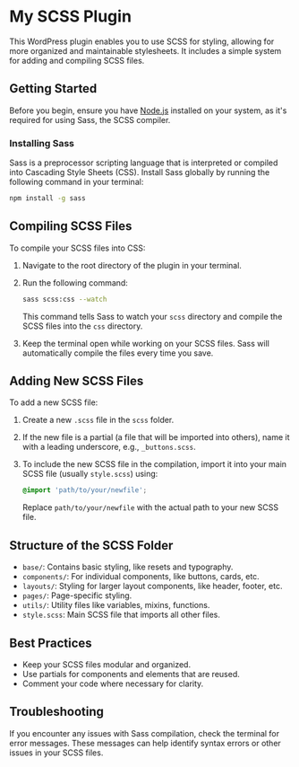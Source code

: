 
# My SCSS Plugin

This WordPress plugin enables you to use SCSS for styling, allowing for more organized and maintainable stylesheets. It includes a simple system for adding and compiling SCSS files.

## Getting Started

Before you begin, ensure you have [Node.js](https://nodejs.org/) installed on your system, as it's required for using Sass, the SCSS compiler.

### Installing Sass

Sass is a preprocessor scripting language that is interpreted or compiled into Cascading Style Sheets (CSS). Install Sass globally by running the following command in your terminal:

```bash
npm install -g sass
```

## Compiling SCSS Files

To compile your SCSS files into CSS:

1. Navigate to the root directory of the plugin in your terminal.

2. Run the following command:

   ```bash
   sass scss:css --watch
   ```

   This command tells Sass to watch your `scss` directory and compile the SCSS files into the `css` directory.

3. Keep the terminal open while working on your SCSS files. Sass will automatically compile the files every time you save.

## Adding New SCSS Files

To add a new SCSS file:

1. Create a new `.scss` file in the `scss` folder.

2. If the new file is a partial (a file that will be imported into others), name it with a leading underscore, e.g., `_buttons.scss`.

3. To include the new SCSS file in the compilation, import it into your main SCSS file (usually `style.scss`) using:

   ```scss
   @import 'path/to/your/newfile';
   ```

   Replace `path/to/your/newfile` with the actual path to your new SCSS file.

## Structure of the SCSS Folder

- `base/`: Contains basic styling, like resets and typography.
- `components/`: For individual components, like buttons, cards, etc.
- `layouts/`: Styling for larger layout components, like header, footer, etc.
- `pages/`: Page-specific styling.
- `utils/`: Utility files like variables, mixins, functions.
- `style.scss`: Main SCSS file that imports all other files.

## Best Practices

- Keep your SCSS files modular and organized.
- Use partials for components and elements that are reused.
- Comment your code where necessary for clarity.

## Troubleshooting

If you encounter any issues with Sass compilation, check the terminal for error messages. These messages can help identify syntax errors or other issues in your SCSS files.
